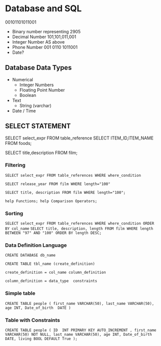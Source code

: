 # Database and SQL

   00101101011001 

- Binary number representing 2905
- Decimal Number   101,101,011,001 
- Integer Number   AS above
- Phone Number   001 0110 1011001
- Date?


## Database Data Types

- Numerical
  - Integer Numbers
  - Floating Point Number
  - Boolean
- Text
  - String (varchar)
- Date / Time

## SELECT STATEMENT

SELECT select_expr FROM table_reference 
SELECT ITEM_ID,ITEM_NAME FROM foods;

SELECT title,description FROM film;

### Filtering

`SELECT select_expr FROM table_references WHERE where_condition`

`SELECT release_year FROM film WHERE length="100"`

`SELECT title, description FROM film WHERE length="100";`

`help Functions; help Comparison Operators; `

### Sorting

`SELECT select_expr FROM table_references WHERE where_condition ORDER BY col_name`
`SELECT title, description, length FROM film WHERE length BETWEEN "97" AND "100" ORDER BY length DESC;`


### Data Definition Language

`CREATE DATABASE db_name`

`CREATE TABLE tbl_name (create_definition)`

```
create_definition = col_name column_definition

column_definition = data_type  constraints
```

### Simple table

`CREATE TABLE people ( first_name VARCHAR(50), last_name VARCHAR(50), age INT, Date_of_birth  DATE )`

### Table with Constraints


`CREATE TABLE people ( ID  INT PRIMARY KEY AUTO_INCREMENT , first_name VARCHAR(50) NOT NULL, last_name VARCHAR(50), age INT, Date_of_birth  DATE, living BOOL DEFAULT True );`
